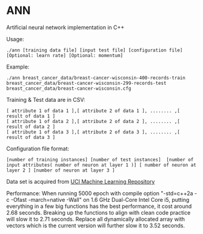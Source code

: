 # ANN
Artificial neural network implementation in C++


Usage:
```
./ann [training data file] [input test file] [configuration file] [Optional: learn rate] [Optional: momentum] 
```


Example:
```
./ann breast_cancer_data/breast-cancer-wisconsin-400-records-train breast_cancer_data/breast-cancer-wisconsin-299-records-test breast_cancer_data/breast-cancer-wisconsin.cfg
```


Training & Test data are in CSV:
```
[ attribute 1 of data 1 ],[ attribute 2 of data 1 ], ........ ,[ result of data 1 ]
[ attribute 1 of data 2 ],[ attribute 2 of data 2 ], ........ ,[ result of data 2 ]
[ attribute 1 of data 3 ],[ attribute 2 of data 3 ], ........ ,[ result of data 3 ]
```

Configuration file format:
```
[number of training instances] [number of test instances]  [number of input attributes( number of neuron at layer 1 )] [ number of neuron at layer 2 ] [number of neuron at layer 3 ]
```

Data set is acquired from [UCI Machine Learning Repository](https://archive.ics.uci.edu/ml/datasets.html)



Performance:
When running 5000 epoch with compile option "-std=c++2a -c -Ofast -march=native -Wall" on 1.6 GHz Dual-Core Intel Core i5,
putting everything in a few big functions has the best performance, it cost around 2.68 seconds.
Breaking up the functions to align with clean code practice will slow it to 2.71 seconds.
Replace all dynamically allocated array with vectors which is the current version will further slow it to 3.52 seconds.

